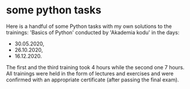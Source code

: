 # some python tasks

Here is a handful of some Python tasks with my own solutions to the trainings: 'Basics of Python' conducted  by 'Akademia kodu' in the days:
- 30.05.2020, 
- 26.10.2020,
- 16.12.2020.

The first and the third training took 4 hours while the second one 7 hours. All trainings were held in the form of lectures and exercises and were confirmed with an appropriate certificate (after passing the final exam).
